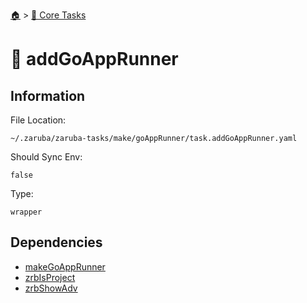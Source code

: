 <!--startTocHeader-->
[🏠](../README.md) > [🥝 Core Tasks](README.md)
# 🐹 addGoAppRunner
<!--endTocHeader-->

## Information

File Location:

    ~/.zaruba/zaruba-tasks/make/goAppRunner/task.addGoAppRunner.yaml

Should Sync Env:

    false

Type:

    wrapper


## Dependencies

* [makeGoAppRunner](makeGoAppRunner.md)
* [zrbIsProject](zrbIsProject.md)
* [zrbShowAdv](zrbShowAdv.md)